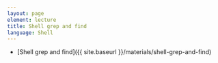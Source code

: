 ```yaml
---
layout: page
element: lecture
title: Shell grep and find                
language: Shell
---
```


* [Shell grep and find]({{ site.baseurl }}/materials/shell-grep-and-find)
